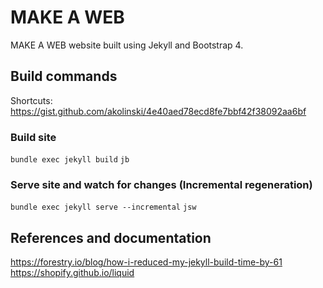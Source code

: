 # MAKE A WEB
MAKE A WEB website built using Jekyll and Bootstrap 4.

## Build commands

Shortcuts: <a target="_blank" href="https://gist.github.com/akolinski/4e40aed78ecd8fe7bbf42f38092aa6bf">https://gist.github.com/akolinski/4e40aed78ecd8fe7bbf42f38092aa6bf</a>

### Build site
<code>bundle exec jekyll build</code>
<code>jb</code>

### Serve site and watch for changes (Incremental regeneration)
<code>bundle exec jekyll serve --incremental</code>
<code>jsw</code>

## References and documentation

<a target="_blank" href="https://forestry.io/blog/how-i-reduced-my-jekyll-build-time-by-61/">https://forestry.io/blog/how-i-reduced-my-jekyll-build-time-by-61</a><br>
<a target="_blank" href="https://shopify.github.io/liquid/">https://shopify.github.io/liquid</a><br>